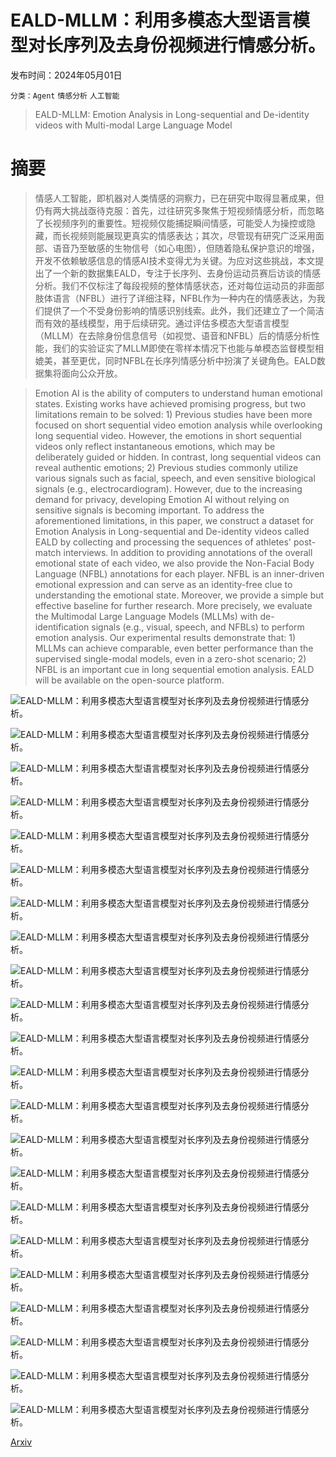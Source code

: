 # EALD-MLLM：利用多模态大型语言模型对长序列及去身份视频进行情感分析。

发布时间：2024年05月01日

`分类：Agent` `情感分析` `人工智能`

> EALD-MLLM: Emotion Analysis in Long-sequential and De-identity videos with Multi-modal Large Language Model

# 摘要

> 情感人工智能，即机器对人类情感的洞察力，已在研究中取得显著成果，但仍有两大挑战亟待克服：首先，过往研究多聚焦于短视频情感分析，而忽略了长视频序列的重要性。短视频仅能捕捉瞬间情感，可能受人为操控或隐藏，而长视频则能展现更真实的情感表达；其次，尽管现有研究广泛采用面部、语音乃至敏感的生物信号（如心电图），但随着隐私保护意识的增强，开发不依赖敏感信息的情感AI技术变得尤为关键。为应对这些挑战，本文提出了一个新的数据集EALD，专注于长序列、去身份运动员赛后访谈的情感分析。我们不仅标注了每段视频的整体情感状态，还对每位运动员的非面部肢体语言（NFBL）进行了详细注释，NFBL作为一种内在的情感表达，为我们提供了一个不受身份影响的情感识别线索。此外，我们还建立了一个简洁而有效的基线模型，用于后续研究。通过评估多模态大型语言模型（MLLM）在去除身份信息信号（如视觉、语音和NFBL）后的情感分析性能，我们的实验证实了MLLM即使在零样本情况下也能与单模态监督模型相媲美，甚至更优，同时NFBL在长序列情感分析中扮演了关键角色。EALD数据集将面向公众开放。

> Emotion AI is the ability of computers to understand human emotional states. Existing works have achieved promising progress, but two limitations remain to be solved: 1) Previous studies have been more focused on short sequential video emotion analysis while overlooking long sequential video. However, the emotions in short sequential videos only reflect instantaneous emotions, which may be deliberately guided or hidden. In contrast, long sequential videos can reveal authentic emotions; 2) Previous studies commonly utilize various signals such as facial, speech, and even sensitive biological signals (e.g., electrocardiogram). However, due to the increasing demand for privacy, developing Emotion AI without relying on sensitive signals is becoming important. To address the aforementioned limitations, in this paper, we construct a dataset for Emotion Analysis in Long-sequential and De-identity videos called EALD by collecting and processing the sequences of athletes' post-match interviews. In addition to providing annotations of the overall emotional state of each video, we also provide the Non-Facial Body Language (NFBL) annotations for each player. NFBL is an inner-driven emotional expression and can serve as an identity-free clue to understanding the emotional state. Moreover, we provide a simple but effective baseline for further research. More precisely, we evaluate the Multimodal Large Language Models (MLLMs) with de-identification signals (e.g., visual, speech, and NFBLs) to perform emotion analysis. Our experimental results demonstrate that: 1) MLLMs can achieve comparable, even better performance than the supervised single-modal models, even in a zero-shot scenario; 2) NFBL is an important cue in long sequential emotion analysis. EALD will be available on the open-source platform.

![EALD-MLLM：利用多模态大型语言模型对长序列及去身份视频进行情感分析。](../../..//opt/data/Projects/HuggingArxiv/paper_images/2405.00574/N3Touchingorscratchinghead.jpg)

![EALD-MLLM：利用多模态大型语言模型对长序列及去身份视频进行情感分析。](../../..//opt/data/Projects/HuggingArxiv/paper_images/2405.00574/N8Touchingears.jpg)

![EALD-MLLM：利用多模态大型语言模型对长序列及去身份视频进行情感分析。](../../..//opt/data/Projects/HuggingArxiv/paper_images/2405.00574/N11Touchingorscratchingneck.jpg)

![EALD-MLLM：利用多模态大型语言模型对长序列及去身份视频进行情感分析。](../../..//opt/data/Projects/HuggingArxiv/paper_images/2405.00574/N12Playingoradjustinghair.jpg)

![EALD-MLLM：利用多模态大型语言模型对长序列及去身份视频进行情感分析。](../../..//opt/data/Projects/HuggingArxiv/paper_images/2405.00574/N14Touchingorcoveringsuprasternalnotch.jpg)

![EALD-MLLM：利用多模态大型语言模型对长序列及去身份视频进行情感分析。](../../..//opt/data/Projects/HuggingArxiv/paper_images/2405.00574/N16Foldingarms.jpg)

![EALD-MLLM：利用多模态大型语言模型对长序列及去身份视频进行情感分析。](../../..//opt/data/Projects/HuggingArxiv/paper_images/2405.00574/N17Dustoffclothes.jpg)

![EALD-MLLM：利用多模态大型语言模型对长序列及去身份视频进行情感分析。](../../..//opt/data/Projects/HuggingArxiv/paper_images/2405.00574/N19Movingtorso.jpg)

![EALD-MLLM：利用多模态大型语言模型对长序列及去身份视频进行情感分析。](../../..//opt/data/Projects/HuggingArxiv/paper_images/2405.00574/N20Sitstraightly.jpg)

![EALD-MLLM：利用多模态大型语言模型对长序列及去身份视频进行情感分析。](../../..//opt/data/Projects/HuggingArxiv/paper_images/2405.00574/N24Minaretgesture.jpg)

![EALD-MLLM：利用多模态大型语言模型对长序列及去身份视频进行情感分析。](../../..//opt/data/Projects/HuggingArxiv/paper_images/2405.00574/N30Shakedoubleshoulders.jpg)

![EALD-MLLM：利用多模态大型语言模型对长序列及去身份视频进行情感分析。](../../..//opt/data/Projects/HuggingArxiv/paper_images/2405.00574/N34Touchingnose.jpg)

![EALD-MLLM：利用多模态大型语言模型对长序列及去身份视频进行情感分析。](../../..//opt/data/Projects/HuggingArxiv/paper_images/2405.00574/imiguevseald.png)

![EALD-MLLM：利用多模态大型语言模型对长序列及去身份视频进行情感分析。](../../..//opt/data/Projects/HuggingArxiv/paper_images/2405.00574/waveform_plot_original.png)

![EALD-MLLM：利用多模态大型语言模型对长序列及去身份视频进行情感分析。](../../..//opt/data/Projects/HuggingArxiv/paper_images/2405.00574/waveform_plot_deid.png)

![EALD-MLLM：利用多模态大型语言模型对长序列及去身份视频进行情感分析。](../../..//opt/data/Projects/HuggingArxiv/paper_images/2405.00574/spectrogram_plot.png)

![EALD-MLLM：利用多模态大型语言模型对长序列及去身份视频进行情感分析。](../../..//opt/data/Projects/HuggingArxiv/paper_images/2405.00574/spectrogram_plot_deid.png)

![EALD-MLLM：利用多模态大型语言模型对长序列及去身份视频进行情感分析。](../../..//opt/data/Projects/HuggingArxiv/paper_images/2405.00574/Histogram.png)

![EALD-MLLM：利用多模态大型语言模型对长序列及去身份视频进行情感分析。](../../..//opt/data/Projects/HuggingArxiv/paper_images/2405.00574/Framework.png)

![EALD-MLLM：利用多模态大型语言模型对长序列及去身份视频进行情感分析。](../../..//opt/data/Projects/HuggingArxiv/paper_images/2405.00574/Usercase1.png)

![EALD-MLLM：利用多模态大型语言模型对长序列及去身份视频进行情感分析。](../../..//opt/data/Projects/HuggingArxiv/paper_images/2405.00574/Usercase2.png)

![EALD-MLLM：利用多模态大型语言模型对长序列及去身份视频进行情感分析。](../../..//opt/data/Projects/HuggingArxiv/paper_images/2405.00574/fail.png)

[Arxiv](https://arxiv.org/abs/2405.00574)